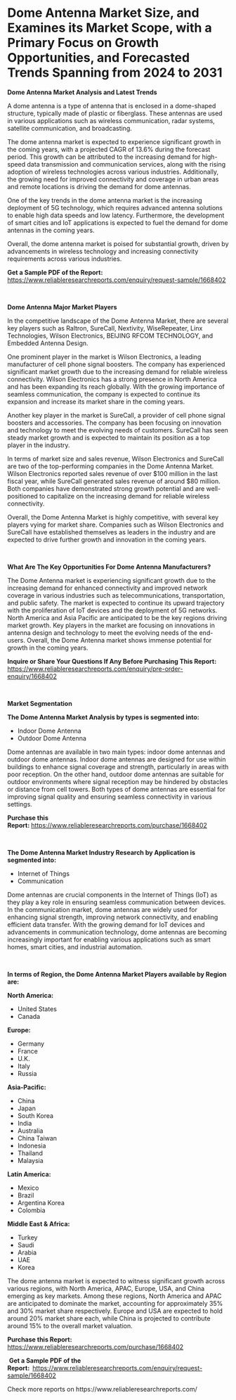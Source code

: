 <p><h1>Dome Antenna Market Size, and Examines its Market Scope, with a Primary Focus on Growth Opportunities, and Forecasted Trends Spanning from 2024 to 2031</h1></p><p><strong>Dome Antenna Market Analysis and Latest Trends</strong></p>
<p><p>A dome antenna is a type of antenna that is enclosed in a dome-shaped structure, typically made of plastic or fiberglass. These antennas are used in various applications such as wireless communication, radar systems, satellite communication, and broadcasting.</p><p>The dome antenna market is expected to experience significant growth in the coming years, with a projected CAGR of 13.6% during the forecast period. This growth can be attributed to the increasing demand for high-speed data transmission and communication services, along with the rising adoption of wireless technologies across various industries. Additionally, the growing need for improved connectivity and coverage in urban areas and remote locations is driving the demand for dome antennas.</p><p>One of the key trends in the dome antenna market is the increasing deployment of 5G technology, which requires advanced antenna solutions to enable high data speeds and low latency. Furthermore, the development of smart cities and IoT applications is expected to fuel the demand for dome antennas in the coming years.</p><p>Overall, the dome antenna market is poised for substantial growth, driven by advancements in wireless technology and increasing connectivity requirements across various industries.</p></p>
<p><strong>Get a Sample PDF of the Report:&nbsp;</strong> <a href="https://www.reliableresearchreports.com/enquiry/request-sample/1668402">https://www.reliableresearchreports.com/enquiry/request-sample/1668402</a></p>
<p>&nbsp;</p>
<p><strong>Dome Antenna Major Market Players</strong></p>
<p><p>In the competitive landscape of the Dome Antenna Market, there are several key players such as Raltron, SureCall, Nextivity, WiseRepeater, Linx Technologies, Wilson Electronics, BEIJING RFCOM TECHNOLOGY, and Embedded Antenna Design. </p><p>One prominent player in the market is Wilson Electronics, a leading manufacturer of cell phone signal boosters. The company has experienced significant market growth due to the increasing demand for reliable wireless connectivity. Wilson Electronics has a strong presence in North America and has been expanding its reach globally. With the growing importance of seamless communication, the company is expected to continue its expansion and increase its market share in the coming years.</p><p>Another key player in the market is SureCall, a provider of cell phone signal boosters and accessories. The company has been focusing on innovation and technology to meet the evolving needs of customers. SureCall has seen steady market growth and is expected to maintain its position as a top player in the industry.</p><p>In terms of market size and sales revenue, Wilson Electronics and SureCall are two of the top-performing companies in the Dome Antenna Market. Wilson Electronics reported sales revenue of over $100 million in the last fiscal year, while SureCall generated sales revenue of around $80 million. Both companies have demonstrated strong growth potential and are well-positioned to capitalize on the increasing demand for reliable wireless connectivity.</p><p>Overall, the Dome Antenna Market is highly competitive, with several key players vying for market share. Companies such as Wilson Electronics and SureCall have established themselves as leaders in the industry and are expected to drive further growth and innovation in the coming years.</p></p>
<p>&nbsp;</p>
<p><strong>What Are The Key Opportunities For Dome Antenna Manufacturers?</strong></p>
<p><p>The Dome Antenna market is experiencing significant growth due to the increasing demand for enhanced connectivity and improved network coverage in various industries such as telecommunications, transportation, and public safety. The market is expected to continue its upward trajectory with the proliferation of IoT devices and the deployment of 5G networks. North America and Asia Pacific are anticipated to be the key regions driving market growth. Key players in the market are focusing on innovations in antenna design and technology to meet the evolving needs of the end-users. Overall, the Dome Antenna market shows immense potential for growth in the coming years.</p></p>
<p><strong>Inquire or Share Your Questions If Any Before Purchasing This Report:</strong> <a href="https://www.reliableresearchreports.com/enquiry/pre-order-enquiry/1668402">https://www.reliableresearchreports.com/enquiry/pre-order-enquiry/1668402</a></p>
<p>&nbsp;</p>
<p><strong>Market Segmentation</strong></p>
<p><strong>The Dome Antenna Market Analysis by types is segmented into:</strong></p>
<p><ul><li>Indoor Dome Antenna</li><li>Outdoor Dome Antenna</li></ul></p>
<p><p>Dome antennas are available in two main types: indoor dome antennas and outdoor dome antennas. Indoor dome antennas are designed for use within buildings to enhance signal coverage and strength, particularly in areas with poor reception. On the other hand, outdoor dome antennas are suitable for outdoor environments where signal reception may be hindered by obstacles or distance from cell towers. Both types of dome antennas are essential for improving signal quality and ensuring seamless connectivity in various settings.</p></p>
<p><strong>Purchase this Report:&nbsp;</strong><a href="https://www.reliableresearchreports.com/purchase/1668402">https://www.reliableresearchreports.com/purchase/1668402</a></p>
<p>&nbsp;</p>
<p><strong>The Dome Antenna Market Industry Research by Application is segmented into:</strong></p>
<p><ul><li>Internet of Things</li><li>Communication</li></ul></p>
<p><p>Dome antennas are crucial components in the Internet of Things (IoT) as they play a key role in ensuring seamless communication between devices. In the communication market, dome antennas are widely used for enhancing signal strength, improving network connectivity, and enabling efficient data transfer. With the growing demand for IoT devices and advancements in communication technology, dome antennas are becoming increasingly important for enabling various applications such as smart homes, smart cities, and industrial automation.</p></p>
<p>&nbsp;</p>
<p><strong>In terms of Region, the Dome Antenna Market Players available by Region are:</strong></p>
<p>
    <p> <strong> North America: </strong>
        <ul>
            <li>United States</li>
            <li>Canada</li>
        </ul>
        </p> 
    <p> <strong> Europe: </strong>
        <ul>
            <li>Germany</li>
            <li>France</li>
            <li>U.K.</li>
            <li>Italy</li>
            <li>Russia</li>
        </ul>
        </p> 
    <p> <strong> Asia-Pacific: </strong>
        <ul>
            <li>China</li>
            <li>Japan</li>
            <li>South Korea</li>
            <li>India</li>
            <li>Australia</li>
            <li>China Taiwan</li>
            <li>Indonesia</li>
            <li>Thailand</li>
            <li>Malaysia</li>
        </ul>
        </p> 
    <p> <strong> Latin America: </strong>
        <ul>
            <li>Mexico</li>
            <li>Brazil</li>
            <li>Argentina Korea</li>
            <li>Colombia</li>
        </ul>
        </p> 
    <p> <strong> Middle East & Africa: </strong>
        <ul>
            <li>Turkey</li>
            <li>Saudi</li>
            <li>Arabia</li>
            <li>UAE</li>
            <li>Korea</li>
        </ul>
    </p>
    </p>
<p><p>The dome antenna market is expected to witness significant growth across various regions, with North America, APAC, Europe, USA, and China emerging as key markets. Among these regions, North America and APAC are anticipated to dominate the market, accounting for approximately 35% and 30% market share respectively. Europe and USA are expected to hold around 20% market share each, while China is projected to contribute around 15% to the overall market valuation.</p></p>
<p><strong>Purchase this Report: </strong><a href="https://www.reliableresearchreports.com/purchase/1668402">https://www.reliableresearchreports.com/purchase/1668402</a></p>
<p>&nbsp;<strong>Get a Sample PDF of the Report:&nbsp;&nbsp;</strong><a href="https://www.reliableresearchreports.com/enquiry/request-sample/1668402">https://www.reliableresearchreports.com/enquiry/request-sample/1668402</a></p>
<p><strong></strong></p>
<p>Check more reports on https://www.reliableresearchreports.com/</p>